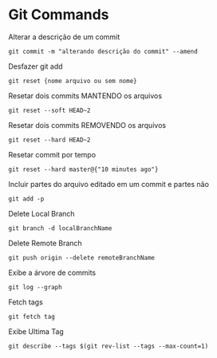 # Git Commands


Alterar a descrição de um commit

```
git commit -m "alterando descrição do commit" --amend
```

Desfazer git add

```
git reset {nome arquivo ou sem nome}
```

Resetar dois commits MANTENDO os arquivos

```
git reset --soft HEAD~2
```

Resetar dois commits REMOVENDO os arquivos

```
git reset --hard HEAD~2
```

Resetar commit por tempo

```
git reset --hard master@{"10 minutes ago"}
```

Incluir partes do arquivo editado em um commit e partes não

```
git add -p
```

Delete Local Branch
```
git branch -d localBranchName
```

Delete Remote Branch
```
git push origin --delete remoteBranchName
```

Exibe a árvore de commits

```
git log --graph
```


Fetch tags

```
git fetch tag
```

Exibe Ultima Tag

```
git describe --tags $(git rev-list --tags --max-count=1)
```


